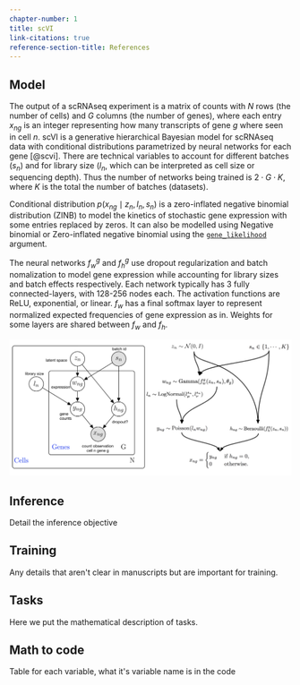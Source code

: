 ```yaml
---
chapter-number: 1
title: scVI
link-citations: true
reference-section-title: References
---
```


## Model
The output of a scRNAseq experiment is a matrix of counts with $N$ rows (the number of cells) and $G$ columns (the number of genes), where each entry $x_{ng}$ is an integer representing how many transcripts of gene $g$ where seen in cell $n$.
scVI is a generative hierarchical Bayesian model for scRNAseq data with conditional distributions parametrized by neural networks for each gene [@scvi]. There are technical variables to account for different batches ($s_n$) and for library size ($l_n$, which can be interpreted as cell size or sequencing depth). Thus the number of networks being trained is  $2 \cdot G \cdot K$, where $K$ is the total the number of batches (datasets).

Conditional distribution $p\left(x_{n g} \mid z_{n}, l_n, s_n \right)$ is a zero-inflated negative binomial distribution (ZINB) to model the kinetics of stochastic gene expression with some entries replaced by zeros. It can also be modelled using Negative binomial or Zero-inflated negative binomial using the [`gene_likelihood`](https://docs.scvi-tools.org/en/stable/_modules/scvi/model/_scvi.html) argument.

The neural networks $f^g_{w}$ and $f^g_{h}$ use dropout regularization and batch nomalization to model gene expression while accounting for library sizes and batch effects respectively. Each network typically has 3 fully connected-layers, with 128-256 nodes each. The activation functions are ReLU, exponential, or linear. $f_{w}$ has a final softmax layer to represent normalized expected frequencies of gene expression as in. Weights for some layers are shared between $f_{w}$ and $f_{h}$.

![Fancy plot](assets/scvi_annotated_graphical_model.png)

## Inference

Detail the inference objective

## Training

Any details that aren't clear in manuscripts but are important for training.

## Tasks

Here we put the mathematical description of tasks.

## Math to code

Table for each variable, what it's variable name is in the code